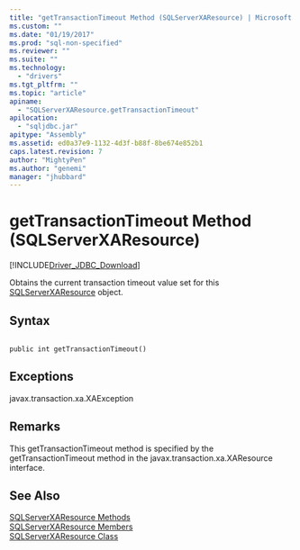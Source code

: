 ```yaml
---
title: "getTransactionTimeout Method (SQLServerXAResource) | Microsoft Docs"
ms.custom: ""
ms.date: "01/19/2017"
ms.prod: "sql-non-specified"
ms.reviewer: ""
ms.suite: ""
ms.technology: 
  - "drivers"
ms.tgt_pltfrm: ""
ms.topic: "article"
apiname: 
  - "SQLServerXAResource.getTransactionTimeout"
apilocation: 
  - "sqljdbc.jar"
apitype: "Assembly"
ms.assetid: ed0a37e9-1132-4d3f-b88f-8be674e852b1
caps.latest.revision: 7
author: "MightyPen"
ms.author: "genemi"
manager: "jhubbard"
---
```

# getTransactionTimeout Method (SQLServerXAResource)
[!INCLUDE[Driver_JDBC_Download](../../../includes/driver_jdbc_download.md)]

  Obtains the current transaction timeout value set for this [SQLServerXAResource](../../../connect/jdbc/reference/sqlserverxaresource-class.md) object.  
  
## Syntax  
  
```  
  
public int getTransactionTimeout()  
```  
  
## Exceptions  
 javax.transaction.xa.XAException  
  
## Remarks  
 This getTransactionTimeout method is specified by the getTransactionTimeout method in the javax.transaction.xa.XAResource interface.  
  
## See Also  
 [SQLServerXAResource Methods](../../../connect/jdbc/reference/sqlserverxaresource-methods.md)   
 [SQLServerXAResource Members](../../../connect/jdbc/reference/sqlserverxaresource-members.md)   
 [SQLServerXAResource Class](../../../connect/jdbc/reference/sqlserverxaresource-class.md)  
  
  